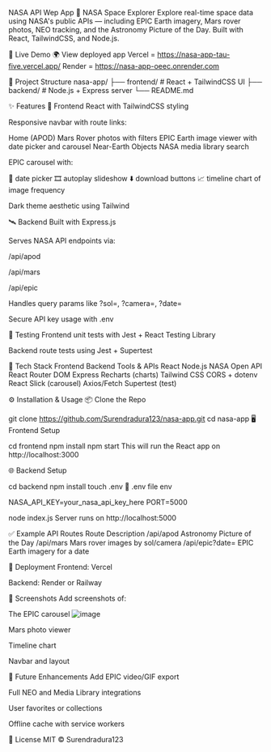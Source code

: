 NASA API Wep App 
🚀 NASA Space Explorer
Explore real-time space data using NASA's public APIs — including EPIC Earth imagery, Mars rover photos, NEO tracking, and the Astronomy Picture of the Day. Built with React, TailwindCSS, and Node.js.

🔗 Live Demo
🌍 View deployed app 
Vercel = https://nasa-app-tau-five.vercel.app/
Render = https://nasa-app-oeec.onrender.com

📁 Project Structure
nasa-app/
├── frontend/       # React + TailwindCSS UI
├── backend/        # Node.js + Express server
└── README.md


✨ Features
🔭 Frontend
React with TailwindCSS styling

Responsive navbar with route links:

Home (APOD)
Mars Rover photos with filters
EPIC Earth image viewer with date picker and carousel
Near-Earth Objects 
NASA media library search 

EPIC carousel with:

📅 date picker
🎞️ autoplay slideshow
⬇️ download buttons
📈 timeline chart of image frequency

Dark theme aesthetic using Tailwind

🛰️ Backend
Built with Express.js

Serves NASA API endpoints via:

/api/apod

/api/mars

/api/epic

Handles query params like ?sol=, ?camera=, ?date=

Secure API key usage with .env

🧪 Testing
Frontend unit tests with Jest + React Testing Library

Backend route tests using Jest + Supertest

🧰 Tech Stack
Frontend	Backend	Tools & APIs
React	Node.js	NASA Open API
React Router DOM	Express	Recharts (charts)
Tailwind CSS	CORS + dotenv	React Slick (carousel)
Axios/Fetch	Supertest (test)	

⚙️ Installation & Usage
📦 Clone the Repo

git clone https://github.com/Surendradura123/nasa-app.git
cd nasa-app
🖥️ Frontend Setup

cd frontend
npm install
npm start
This will run the React app on http://localhost:3000

🌐 Backend Setup

cd backend
npm install
touch .env
📄 .env file
env

NASA_API_KEY=your_nasa_api_key_here
PORT=5000

node index.js
Server runs on http://localhost:5000

✅ Example API Routes
Route	Description
/api/apod	Astronomy Picture of the Day
/api/mars	Mars rover images by sol/camera
/api/epic?date=	EPIC Earth imagery for a date

🚀 Deployment
Frontend: Vercel

Backend: Render or Railway

📸 Screenshots
Add screenshots of:

The EPIC carousel
![image](https://github.com/user-attachments/assets/5a4ba622-1f21-46b0-b39e-ff45dc6699ba)

Mars photo viewer

Timeline chart

Navbar and layout

🧠 Future Enhancements
 Add EPIC video/GIF export

 Full NEO and Media Library integrations

 User favorites or collections

 Offline cache with service workers

📜 License
MIT © Surendradura123
